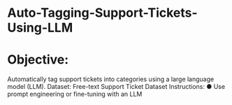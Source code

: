# Auto-Tagging-Support-Tickets-Using-LLM
# Objective:
Automatically tag support tickets into categories using a large language model (LLM).
Dataset:
Free-text Support Ticket Dataset
Instructions:
● Use prompt engineering or fine-tuning with an LLM
